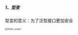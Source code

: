 ##### 1、型变

型变的意义：为了泛型接口更加安全



<img src="https://raw.github.com/jeremyjiangzg/Document/master/image/morph.png" alt="flutter_output" style="zoom:50%;" />

